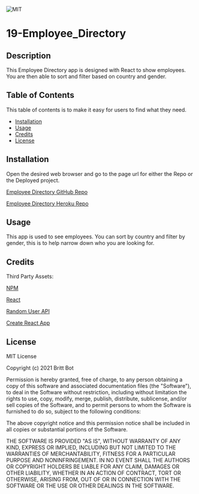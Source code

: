 ![MIT](https://img.shields.io/badge/License-MIT-yellow.svg)
# 19-Employee_Directory
## Description 

This Employee Directory app is designed with React to show employees. You are then able to sort and filter based on country and gender. 


## Table of Contents 

This table of contents is to make it easy for users to find what they need.

* [Installation](#installation)
* [Usage](#usage)
* [Credits](#credits)
* [License](#license)


## Installation

Open the desired web browser and go to the page url for either the Repo or the Deployed project.

[Employee Directory GitHub Repo](https://github.com/britt-bot/19-Employee_Directory)

[Employee Directory Heroku Repo](https://employee-tracker--homework-19.herokuapp.com/)


## Usage 

This app is used to see employees. You can sort by country and filter by gender, this is to help narrow down who you are looking for. 


## Credits

Third Party Assets:

[NPM](https://www.npmjs.com/)

[React](https://reactjs.org/)

[Random User API](https://randomuser.me/)

[Create React App](https://github.com/facebook/create-react-app)


## License

MIT License

Copyright (c) 2021 Britt Bot

Permission is hereby granted, free of charge, to any person obtaining a copy
of this software and associated documentation files (the "Software"), to deal
in the Software without restriction, including without limitation the rights
to use, copy, modify, merge, publish, distribute, sublicense, and/or sell
copies of the Software, and to permit persons to whom the Software is
furnished to do so, subject to the following conditions:

The above copyright notice and this permission notice shall be included in all
copies or substantial portions of the Software.

THE SOFTWARE IS PROVIDED "AS IS", WITHOUT WARRANTY OF ANY KIND, EXPRESS OR
IMPLIED, INCLUDING BUT NOT LIMITED TO THE WARRANTIES OF MERCHANTABILITY,
FITNESS FOR A PARTICULAR PURPOSE AND NONINFRINGEMENT. IN NO EVENT SHALL THE
AUTHORS OR COPYRIGHT HOLDERS BE LIABLE FOR ANY CLAIM, DAMAGES OR OTHER
LIABILITY, WHETHER IN AN ACTION OF CONTRACT, TORT OR OTHERWISE, ARISING FROM,
OUT OF OR IN CONNECTION WITH THE SOFTWARE OR THE USE OR OTHER DEALINGS IN THE
SOFTWARE.
